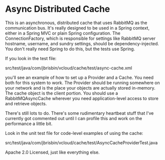# Async Distributed Cache #

This is an asynchronous, distributed cache that uses RabbitMQ as the
communication bus. It's really designed to be used in a Spring context,
either in a Spring MVC or plain Spring configuration. The ConnectionFactory,
which is responsible for settings like RabbitMQ server hostname, username,
and sundry settings, should be dependency-injected. You don't really need
Spring to do this, but the tests use Spring.

If you look in the test file:

src/test/java/com/jbrisbin/vcloud/cache/test/async-cache.xml

you'll see an example of how to set up a Provider and a Cache. You need both
for this system to work. The Provider should be running somewhere on your
network and is the place your objects are actually stored in-memory. The
cache object is the client portion. You should use a RabbitMQAsyncCache
wherever you need application-level access to store and retrieve objects.

There's still lots to do. There's some rudimentary heartbeat stuff that I've
currently got commented out until I can profile this and work on the performance
a little bit.

Look in the unit test file for code-level examples of using the cache:

src/test/java/com/jbrisbin/vcloud/cache/test/AsyncCacheProviderTest.java

Apache 2.0 Licensed, just like everything else.
